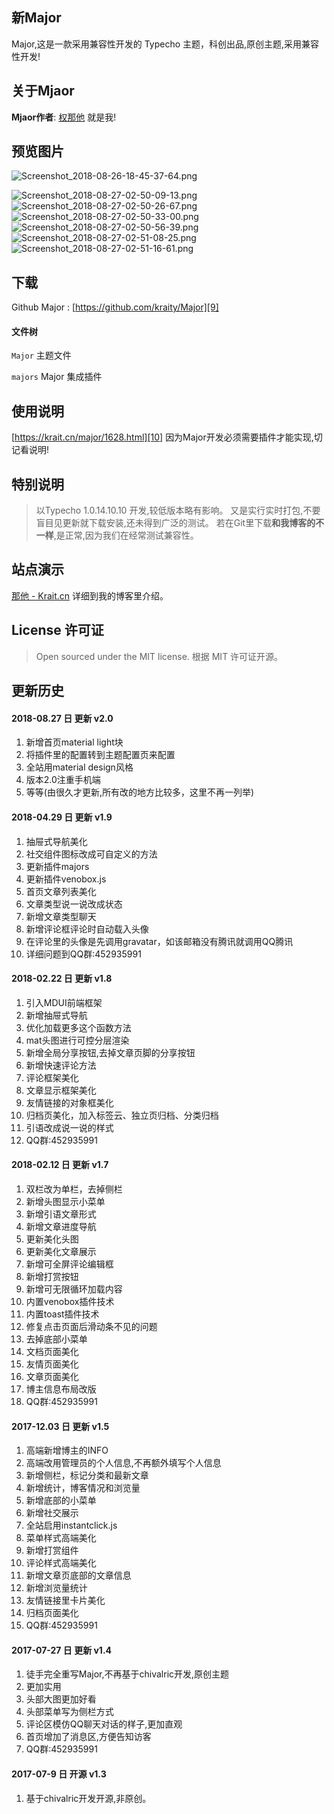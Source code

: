 ## 新Major ##

Major,这是一款采用兼容性开发的 Typecho 主题，科创出品,原创主题,采用兼容性开发!

## 关于Mjaor ##
**Mjaor作者**: [权那他][1] 就是我!

## 预览图片 ##

![Screenshot_2018-08-26-18-45-37-64.png][2]

![Screenshot_2018-08-27-02-50-09-13.png][3]
![Screenshot_2018-08-27-02-50-26-67.png][4]
![Screenshot_2018-08-27-02-50-33-00.png][5]
![Screenshot_2018-08-27-02-50-56-39.png][6]
![Screenshot_2018-08-27-02-51-08-25.png][7]
![Screenshot_2018-08-27-02-51-16-61.png][8]

## 下载 ##
Github Major : [https://github.com/kraity/Major][9]

#### 文件树 #### 
`Major`  主题文件

`majors` Major 集成插件

## 使用说明 ##

[https://krait.cn/major/1628.html][10] 因为Major开发必须需要插件才能实现,切记看说明!

## 特别说明 ##
>以Typecho 1.0.14.10.10 开发,较低版本略有影响。
>又是实行实时打包,不要盲目见更新就下载安装,还未得到广泛的测试。
>若在Git里下载**和我博客的不一样**,是正常,因为我们在经常测试兼容性。

## 站点演示 ##
[那他 - Krait.cn][11] 详细到我的博客里介绍。

## License 许可证 ##
>Open sourced under the MIT license.
>根据 MIT 许可证开源。

## 更新历史 ##

#### 2018-08.27 日 更新 v2.0 ####

 1. 新增首页material light块
 2. 将插件里的配置转到主题配置页来配置
 3. 全站用material design风格
 4. 版本2.0注重手机端
 5. 等等(由很久才更新,所有改的地方比较多，这里不再一列举)

#### 2018-04.29 日 更新 v1.9 ####

 1. 抽屉式导航美化
 2. 社交组件图标改成可自定义的方法
 3. 更新插件majors
 4. 更新插件venobox.js
 5. 首页文章列表美化
 6. 文章类型说一说改成状态
 7. 新增文章类型聊天
 8. 新增评论框评论时自动载入头像
 9. 在评论里的头像是先调用gravatar，如该邮箱没有腾讯就调用QQ腾讯
 10. 详细问题到QQ群:452935991 

#### 2018-02.22 日 更新 v1.8 ####

 1. 引入MDUI前端框架
 2. 新增抽屉式导航
 3. 优化加载更多这个函数方法
 4. mat头图进行可控分层渲染
 5. 新增全局分享按钮,去掉文章页脚的分享按钮
 6. 新增快速评论方法
 7. 评论框架美化
 8. 文章显示框架美化
 9. 友情链接的对象框美化
 10. 归档页美化，加入标签云、独立页归档、分类归档
 11. 引语改成说一说的样式
 12. QQ群:452935991 

#### 2018-02.12 日 更新 v1.7 ####
 1. 双栏改为单栏，去掉侧栏
 2. 新增头图显示小菜单
 3. 新增引语文章形式
 4. 新增文章进度导航
 5. 更新美化头图
 6. 更新美化文章展示
 7. 新增可全屏评论编辑框
 8. 新增打赏按钮
 9. 新增可无限循环加载内容
 10. 内置venobox插件技术
 11. 内置toast插件技术
 12. 修复点击页面后滑动条不见的问题
 13. 去掉底部小菜单
 14. 文档页面美化
 15. 友情页面美化
 16. 文章页面美化
 17. 博主信息布局改版
 18. QQ群:452935991 

#### 2017-12.03 日 更新 v1.5 ####
 1. 高端新增博主的INFO
 2. 高端改用管理员的个人信息,不再额外填写个人信息
 3. 新增侧栏，标记分类和最新文章
 4. 新增统计，博客情况和浏览量
 5. 新增底部的小菜单
 6. 新增社交展示
 7. 全站启用instantclick.js
 8. 菜单样式高端美化
 9. 新增打赏组件
 10. 评论样式高端美化
 11. 新增文章页底部的文章信息
 12. 新增浏览量统计
 13. 友情链接里卡片美化
 14. 归档页面美化
 15. QQ群:452935991 

#### 2017-07-27 日 更新 v1.4 ####
 1. 徒手完全重写Major,不再基于chivalric开发,原创主题
 2. 更加实用
 3. 头部大图更加好看
 4. 头部菜单写为侧栏方式
 5. 评论区模仿QQ聊天对话的样子,更加直观
 6. 首页增加了消息区,方便告知访客
 7. QQ群:452935991 

#### 2017-07-9 日 开源 v1.3 #### 

 1. 基于chivalric开发开源,非原创。


  [1]: https://krait.cn
  [2]: https://ws3.sinaimg.cn/large/006U7bU2gy1funosqqtr6j30u01hcqu9.jpg
  [3]: https://ws3.sinaimg.cn/large/006U7bU2gy1funot64fruj30u01hcn1p.jpg
  [4]: https://ws3.sinaimg.cn/large/006U7bU2gy1funotct33bj30u01hcgqf.jpg
  [5]: https://ws3.sinaimg.cn/large/006U7bU2gy1funousfseoj30u01hcn02.jpg
  [6]: https://ws3.sinaimg.cn/large/006U7bU2gy1funovb1ig5j30u01hcwh9.jpg
  [7]: https://ws3.sinaimg.cn/large/006U7bU2gy1funovr53zwj30u01hch64.jpg
  [8]: https://ws3.sinaimg.cn/large/006U7bU2gy1funovx2hiwj30u01hc0w9.jpg
  [9]: https://krait.cn/d/major
  [10]: https://krait.cn/major/1628.html
  [11]: https://krait.cn
